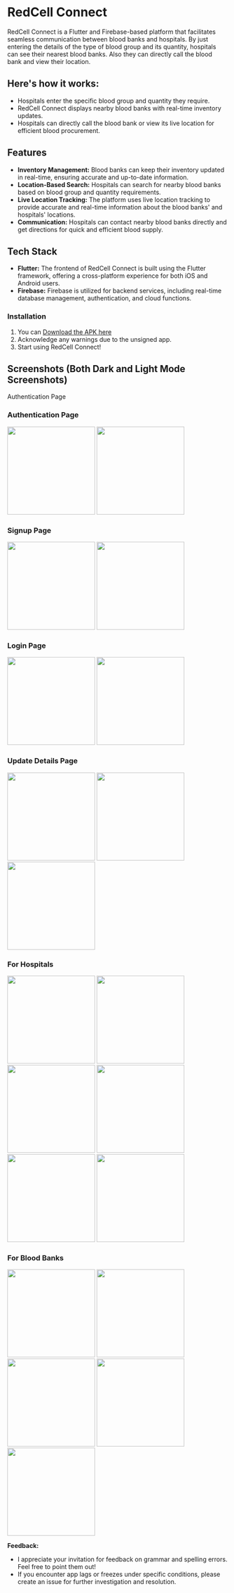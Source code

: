 # RedCell Connect

RedCell Connect is a Flutter and Firebase-based platform that facilitates seamless communication between blood banks and hospitals. By just entering the details of the type of blood group and its quantity, hospitals can see their nearest blood banks. Also they can directly call the blood bank and view their location.

## Here's how it works:

- Hospitals enter the specific blood group and quantity they require.
- RedCell Connect displays nearby blood banks with real-time inventory updates.
- Hospitals can directly call the blood bank or view its live location for efficient blood procurement.

## Features

- **Inventory Management:** Blood banks can keep their inventory updated in real-time, ensuring accurate and up-to-date information.
- **Location-Based Search:** Hospitals can search for nearby blood banks based on blood group and quantity requirements.
- **Live Location Tracking:** The platform uses live location tracking to provide accurate and real-time information about the blood banks' and hospitals' locations.
- **Communication:** Hospitals can contact nearby blood banks directly and get directions for quick and efficient blood supply.

## Tech Stack

- **Flutter:** The frontend of RedCell Connect is built using the Flutter framework, offering a cross-platform experience for both iOS and Android users.
- **Firebase:** Firebase is utilized for backend services, including real-time database management, authentication, and cloud functions.

### Installation

1. You can [Download the APK here](https://github.com/sagarsen2023/RedCell-Connect/tree/master/apk_files)
2. Acknowledge any warnings due to the unsigned app.
3. Start using RedCell Connect!

## Screenshots (Both Dark and Light Mode Screenshots)

Authentication Page
[](/screenshots/dark-auth.jpg)
<div align="left">
  <h3>Authentication Page</h3>
  <img src="/screenshots/light-auth.jpg" width="200px"></img>
  <img src="/screenshots/dark-auth.jpg" width="200px"></img>
</div>

<div align="left">
  <h3>Signup Page</h3>
  <img src="/screenshots/light-signup.jpg" width="200px"></img>
  <img src="/screenshots/dark-signup.jpg" width="200px"></img>
</div>

<div align="left">
  <h3>Login Page</h3>
  <img src="/screenshots/light-login.jpg" width="200px"></img>
  <img src="/screenshots/dark-login.jpg" width="200px"></img>
</div>

<div align="left">
  <h3>Update Details Page</h3>
  <img src="/screenshots/light-updatedetails.jpg" width="200px"></img>
  <img src="/screenshots/light-update-confirmation.jpg" width="200px"></img>
  <img src="/screenshots/dark-updatedetails.jpg" width="200px"></img>
</div>

<div align="left">
  <h3>For Hospitals</h3>
  <img src="/screenshots/light-hospital-homepage.jpg" width="200px"></img>
  <img src="/screenshots/dark-hospital-homepage-search-1.jpg" width="200px"></img>
  <img src="/screenshots/light-hospital-homepage-search-1.jpg" width="200px"></img>
  <img src="/screenshots/light-hospital-homepage-search-2.jpg" width="200px"></img>
  <img src="/screenshots/light-bloodbank-search.jpg" width="200px"></img>
  <img src="/screenshots/dark-bloodbank-search.jpg" width="200px"></img>
</div>

<div align="left">
  <h3>For Blood Banks</h3>
  <img src="/screenshots/light-bloodbank-inventory.jpg" width="200px"></img>
  <img src="/screenshots/dark-bloodbank-inventory.jpg" width="200px"></img>
  <img src="/screenshots/light-bloodbank-inventory-update.jpg" width="200px"></img>
  <img src="/screenshots/dark-bloodbank-inventory-update.jpg" width="200px"></img>
  <img src="/screenshots/dark-bloodbank-search.jpg" width="200px"></img>
</div>

**Feedback:** 
- I appreciate your invitation for feedback on grammar and spelling errors. Feel free to point them out!
- If you encounter app lags or freezes under specific conditions, please create an issue for further investigation and resolution.

